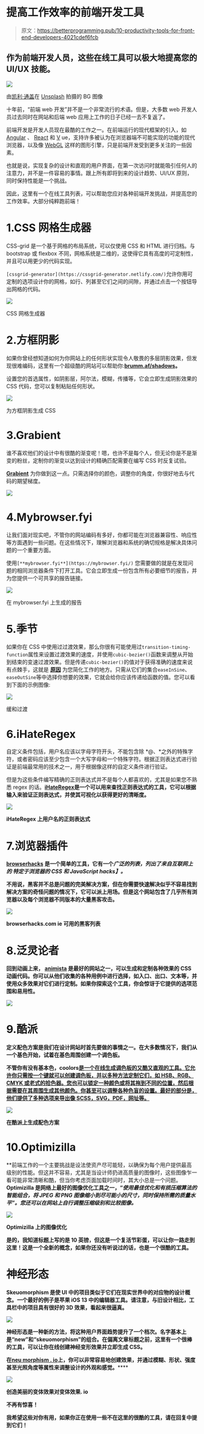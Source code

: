 # 提高工作效率的前端开发工具

> 原文：<https://betterprogramming.pub/10-productivity-tools-for-front-end-developers-4021cdef6fcb>

## 作为前端开发人员，这些在线工具可以极大地提高您的 UI/UX 技能。

![](img/2a4fc6f2095883a42d2ab6d6e884f26d.png)

由[凯利·通盖](https://unsplash.com/@kellitungay?utm_source=unsplash&utm_medium=referral&utm_content=creditCopyText)在 [Unsplash](https://unsplash.com/s/photos/pencils?utm_source=unsplash&utm_medium=referral&utm_content=creditCopyText) 拍摄的 BG 图像

十年前，“前端 web 开发”并不是一个非常流行的术语。但是，大多数 web 开发人员过去同时在网站和后端 web 应用上工作的日子已经一去不复返了。

前端开发是开发人员现在最酷的工作之一。在前端运行的现代框架的引入，如 [Angular](https://angular.io/) 、 [React](https://reactjs.org/) 和 [V](https://vuejs.org/) ue，支持许多被认为在浏览器端不可能实现的功能的现代浏览器，以及像 [WebGL](https://get.webgl.org/) 这样的图形引擎，只是前端开发受到更多关注的一些因素。

也就是说，实现复杂的设计和直观的用户界面，在第一次访问时就能吸引任何人的注意力，并不是一件容易的事情。跟上所有即将到来的设计趋势、UI/UX 原则，同时保持性能是一个挑战。

因此，这里有一个在线工具列表，可以帮助您应对各种前端开发挑战，并提高您的工作效率。大部分纯粹跑前端！

# 1.CSS 网格生成器

CSS-grid 是一个基于网格的布局系统，可以仅使用 CSS 和 HTML 进行归档。与 bootstrap 或 flexbox 不同，网格系统是二维的，这使得它具有高度的可定制性，并且可以用更少的代码实现。

`[cssgrid-generator](https://cssgrid-generator.netlify.com/)`允许你用可定制的选项设计你的网格，如行、列甚至它们之间的间隙，并通过点击一个按钮导出网格的代码。

![](img/989116be3982f312bb0ab63d9ee59022.png)

CSS 网格生成器

# 2.方框阴影

如果你曾经想知道如何为你网站上的任何形状实现令人敬畏的多层阴影效果，但发现很难编码，这里有一个超级酷的网站可以帮助你:[**brumm.af/shadows**](https://brumm.af/shadows)**。**

设置您的首选属性，如阴影层，阿尔法，模糊，传播等，它会立即生成阴影效果的 CSS 代码，您可以复制粘贴任何形状。

![](img/4e4f294e7d1b943b436b3ae83e2beba0.png)

为方框阴影生成 CSS

# 3.Grabient

谁不喜欢他们的设计中有很酷的渐变呢！嗯，也许不是每个人，但无论你是不是渐变的粉丝，定制你的渐变以达到设计的精确匹配需要在编写 CSS 时反复试验。

[**Grabient**](https://www.grabient.com/) 为你做到这一点。只需选择你的颜色，调整你的角度，你很好地去与代码的期望梯度。

![](img/333e613782a7bee4d984e908b9c813ff.png)

# 4.Mybrowser.fyi

让我们面对现实吧，不管你的网站编码有多好，你都可能在浏览器兼容性、响应性等方面遇到一些问题。在这些情况下，理解浏览器和系统的确切规格是解决具体问题的一个重要方面。

使用`[**mybrowser.fyi**](https://mybrowser.fyi/)` 您需要做的就是在发现问题的相同浏览器条件下打开工具。它会立即生成一份包含所有必要细节的报告，并为您提供一个可共享的报告链接。

![](img/76cd8890fa03d2386d4b54ff0df383a2.png)

在 mybrowser.fyi 上生成的报告

# 5.季节

如果你在 CSS 中使用过过渡效果，那么你很有可能使用过`transition-timing-function`属性来设置过渡效果的速度，并使用`cubic-bezier()`函数来调整从开始到结束的变速过渡效果。但是传递`cubic-bezier()`的值对于获得准确的速度来说有点棘手，这就是 [**原因**](https://easings.netlify.com/) 为您简化工作的地方。只需从它们的集合`easeInSine`、`easeOutSine`等中选择你想要的效果，它就会给你应该传递给函数的值。您可以看到下面的示例图像:

![](img/09b060c7e0e7403a3e9da502896ada5c.png)

缓和过渡

# 6.iHateRegex

自定义条件包括，用户名应该以字母字符开头，不能包含除 *@、*之外的特殊字符，或者密码应该至少包含一个大写字母和一个特殊字符。根据正则表达式进行验证是前端最常用的技术之一，用于根据像这样的自定义条件进行验证。

但是为这些条件编写精确的正则表达式并不是每个人都喜欢的，尤其是如果您不熟悉 regex 的话。[**iHateRegex**](https://ihateregex.io/)**是一个可以用来查找正则表达式的工具，它可以根据输入来验证正则表达式，并使其可视化以获得更好的清晰度。**

**![](img/6a3157265407a89f53475e71e0884e69.png)**

**iHateRegex 上用户名的正则表达式**

# **7.浏览器插件**

**[browserhacks](http://browserhacks.com/) 是一个简单的工具，它有一个*广泛的列表，列出了来自互联网上的* ***特定于浏览器的*** *CSS 和 JavaScript hacks】。***

**不用说，黑客并不总是问题的完美解决方案，但在你需要快速解决似乎不容易找到解决方案的奇怪问题的情况下，它可以派上用场。但是这个网站包含了几乎所有浏览器以及每个浏览器不同版本的大量黑客攻击。**

**![](img/5ca0410ee48258d01e2d0ad3366f2b38.png)**

**browserhacks.com ie 可用的黑客列表**

# **8.泛灵论者**

**回到动画上来， [animista](https://animista.net/) 是最好的网站之一，可以生成和定制各种效果的 CSS 动画代码。你可以从他们收集的各种用例中进行选择，如入口、出口、文本等，并使用众多效果对它们进行定制。如果你探索这个工具，你会惊讶于它提供的选项范围和易用性。**

**![](img/d455812399cfc196fe712d8c2e085f15.png)**

# **9.酷派**

**定义配色方案是我们在设计网站时首先要做的事情之一。在大多数情况下，我们从一个基色开始，试着在基色周围创建一个调色板。**

**不管你有没有基本色，coolors[是一个在线生成调色板的又酷又直观的工具。它允许你只需按一个键就可以创建调色板，并以多种方法定制它们，如 HSB、RGB、CMYK 或老式的拾色器。您也可以锁定一种颜色或将其拖到不同的位置，然后根据需要在其周围生成其他颜色。你甚至可以调整各种色盲的设置。最好的部分是，他们提供了多种选项来导出像 SCSS，SVG，PDF，网址等。](https://coolors.co/)**

**![](img/26c95b64852d0141a6d9213ab4ed23d9.png)**

**在酷派上生成配色方案**

# **10.Optimizilla**

**前端工作的一个主要挑战是设法使资产尽可能轻，以确保为每个用户提供最高级别的性能。但这并不容易，尤其是当设计师扔进高质量的图像时，这些图像乍一看可能非常清晰和酷，但当你考虑页面加载时间时，其大小总是一个问题。[](https://imagecompressor.com/)**Optimizilla 是网络上最好的图像优化工具之一，“*使用最佳优化和有损压缩算法的智能组合，将 JPEG 和 PNG 图像缩小到尽可能小的尺寸，同时保持所需的质量水平”。*您还可以在网站上自行调整压缩级别和比较图像。****

****![](img/d5be8fd7dbbca0a847fbdc740c586acf.png)****

****Optimizilla 上的图像优化****

****是的，我知道标题上写的是 10 英镑，但这是一个复活节彩蛋，可以让你一路走到这里！这是一个全新的概念，如果你还没有听说过的话，也是一个很酷的工具。****

# ****神经形态****

****Skeuomorphism 是使 UI 中的项目类似于它们在现实世界中的对应物的设计概念。一个最好的例子是苹果 iOS 13 中的编辑器工具。请注意，与旧设计相比，工具栏中的项目具有很好的 3D 效果，看起来很逼真。****

****![](img/c7e38278874e74612d7771124dd964ee.png)****

****神经形态是一种新的方法，将这种用户界面趋势提升了一个档次。名字基本上是“new”**和“skeuomorphism”的组合。在偏离文章标题之前，这里有一个很棒的工具，可以让你在线创建神经变形效果并立即生成 CSS。******

******在**[neu morphism . io](https://neumorphism.io/)**上，你可以非常容易地创建效果，并通过模糊、形状、强度甚至光照角度等属性来调整设计的外观和感觉。**********

****![](img/d4ee44221badc9bc54726f1ee60c86b5.png)****

****创造美丽的变体效果对变体效果. io****

****不再有惊喜！****

****我希望这些对你有用，如果你正在使用一些不在这里的很酷的工具，请在回复中提到它们！****